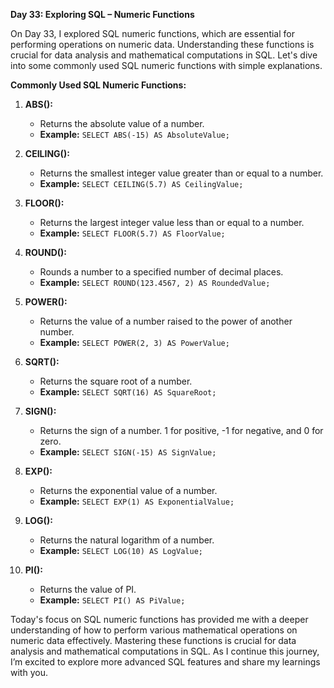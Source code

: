 **Day 33: Exploring SQL – Numeric Functions**

 On Day 33, I explored SQL numeric functions, which are essential for performing operations on numeric data. Understanding these functions is crucial for data analysis and mathematical computations in SQL. Let's dive into some commonly used SQL numeric functions with simple explanations.

**Commonly Used SQL Numeric Functions:**

1. **ABS():**
   - Returns the absolute value of a number.
   - **Example:** `SELECT ABS(-15) AS AbsoluteValue;`

2. **CEILING():**
   - Returns the smallest integer value greater than or equal to a number.
   - **Example:** `SELECT CEILING(5.7) AS CeilingValue;`

3. **FLOOR():**
   - Returns the largest integer value less than or equal to a number.
   - **Example:** `SELECT FLOOR(5.7) AS FloorValue;`

4. **ROUND():**
   - Rounds a number to a specified number of decimal places.
   - **Example:** `SELECT ROUND(123.4567, 2) AS RoundedValue;`

5. **POWER():**
   - Returns the value of a number raised to the power of another number.
   - **Example:** `SELECT POWER(2, 3) AS PowerValue;`

6. **SQRT():**
   - Returns the square root of a number.
   - **Example:** `SELECT SQRT(16) AS SquareRoot;`

7. **SIGN():**
   - Returns the sign of a number. 1 for positive, -1 for negative, and 0 for zero.
   - **Example:** `SELECT SIGN(-15) AS SignValue;`

8. **EXP():**
   - Returns the exponential value of a number.
   - **Example:** `SELECT EXP(1) AS ExponentialValue;`

9. **LOG():**
   - Returns the natural logarithm of a number.
   - **Example:** `SELECT LOG(10) AS LogValue;`

10. **PI():**
    - Returns the value of PI.
    - **Example:** `SELECT PI() AS PiValue;`


Today's focus on SQL numeric functions has provided me with a deeper understanding of how to perform various mathematical operations on numeric data effectively. Mastering these functions is crucial for data analysis and mathematical computations in SQL. As I continue this journey, I’m excited to explore more advanced SQL features and share my learnings with you.
